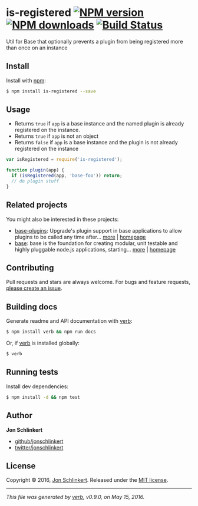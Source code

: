 # is-registered [![NPM version](https://img.shields.io/npm/v/is-registered.svg?style=flat)](https://www.npmjs.com/package/is-registered) [![NPM downloads](https://img.shields.io/npm/dm/is-registered.svg?style=flat)](https://npmjs.org/package/is-registered) [![Build Status](https://img.shields.io/travis/jonschlinkert/is-registered.svg?style=flat)](https://travis-ci.org/jonschlinkert/is-registered)

Util for Base that optionally prevents a plugin from being registered more than once on an instance

## Install

Install with [npm](https://www.npmjs.com/):

```sh
$ npm install is-registered --save
```

## Usage

* Returns `true` if `app` is a base instance and the named plugin is already registered on the instance.
* Returns `true` if `app` is not an object
* Returns `false` if `app` is a base instance and the plugin is not already registered on the instance

```js
var isRegistered = require('is-registered');

function plugin(app) {
  if (isRegistered(app, 'base-foo')) return;
  // do plugin stuff
}
```

## Related projects

You might also be interested in these projects:

* [base-plugins](https://www.npmjs.com/package/base-plugins): Upgrade's plugin support in base applications to allow plugins to be called any time after… [more](https://www.npmjs.com/package/base-plugins) | [homepage](https://github.com/node-base/base-plugins)
* [base](https://www.npmjs.com/package/base): base is the foundation for creating modular, unit testable and highly pluggable node.js applications, starting… [more](https://www.npmjs.com/package/base) | [homepage](https://github.com/node-base/base)

## Contributing

Pull requests and stars are always welcome. For bugs and feature requests, [please create an issue](https://github.com/jonschlinkert/is-registered/issues/new).

## Building docs

Generate readme and API documentation with [verb](https://github.com/verbose/verb):

```sh
$ npm install verb && npm run docs
```

Or, if [verb](https://github.com/verbose/verb) is installed globally:

```sh
$ verb
```

## Running tests

Install dev dependencies:

```sh
$ npm install -d && npm test
```

## Author

**Jon Schlinkert**

* [github/jonschlinkert](https://github.com/jonschlinkert)
* [twitter/jonschlinkert](http://twitter.com/jonschlinkert)

## License

Copyright © 2016, [Jon Schlinkert](https://github.com/jonschlinkert).
Released under the [MIT license](https://github.com/jonschlinkert/is-registered/blob/master/LICENSE).

***

_This file was generated by [verb](https://github.com/verbose/verb), v0.9.0, on May 15, 2016._